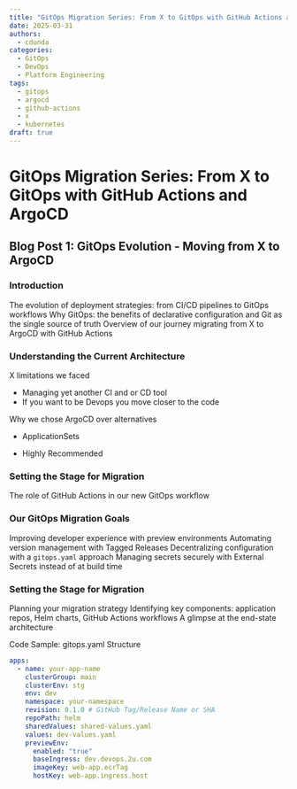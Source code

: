 ```yaml
---
title: "GitOps Migration Series: From X to GitOps with GitHub Actions and ArgoCD"
date: 2025-03-31
authors:
  - cdunda
categories:
  - GitOps
  - DevOps
  - Platform Engineering
tags:
  - gitops
  - argocd
  - github-actions
  - x
  - kubernetes
draft: true
---
```


# GitOps Migration Series: From X to GitOps with GitHub Actions and ArgoCD

## Blog Post 1: GitOps Evolution - Moving from X to ArgoCD

### Introduction

The evolution of deployment strategies: from CI/CD pipelines to GitOps workflows
Why GitOps: the benefits of declarative configuration and Git as the single source of truth
Overview of our journey migrating from X to ArgoCD with GitHub Actions

<!-- more -->

### Understanding the Current Architecture

X limitations we faced

- Managing yet another CI and or CD tool
- If you want to be Devops you move closer to the code

Why we chose ArgoCD over alternatives

- ApplicationSets

- Highly Recommended

### Setting the Stage for Migration

The role of GitHub Actions in our new GitOps workflow

### Our GitOps Migration Goals

Improving developer experience with preview environments
Automating version management with Tagged Releases
Decentralizing configuration with a `gitops.yaml` approach
Managing secrets securely with External Secrets instead of at build time

### Setting the Stage for Migration

Planning your migration strategy
Identifying key components: application repos, Helm charts, GitHub Actions workflows
A glimpse at the end-state architecture

Code Sample: gitops.yaml Structure

```yaml
apps:
  - name: your-app-name
    clusterGroup: main
    clusterEnv: stg
    env: dev
    namespace: your-namespace
    revision: 0.1.0 # GitHub Tag/Release Name or SHA
    repoPath: helm
    sharedValues: shared-values.yaml
    values: dev-values.yaml
    previewEnv:
      enabled: "true"
      baseIngress: dev.devops.2u.com
      imageKey: web-app.ecrTag
      hostKey: web-app.ingress.host
```
